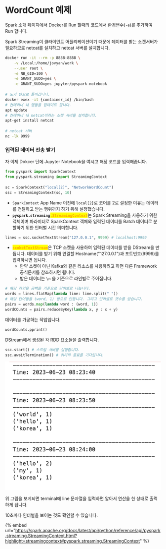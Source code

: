 # WordCount 예제

Spark 소개 페이지에서 Docker를 Run 할때의 코드에서 환경변수(`-e`)를 추가하여 Run 합니다.

Spark Streaming이 클라이언트 어플리케이션이기 때문에 데이터를 받는 소켓서버가 필요하므로 netcat를 설치하고 netcat 서버를 설치합니다.

```bash
docker run -it --rm -p 8888:8888 \
    -v /Local:/home/jovyan/work \
    --user root \
    -e NB_GID=100 \
    -e GRANT_SUDO=yes \
    -e GRANT_SUDO=yes jupyter/pyspark-notebook

# 도커 안으로 들어갑니다.
docker exex -it {container_id} /bin/bash  
# 컨테이너 내 앱들을 업데이트 합니다. 
apt update
# 컨테이너 내 netcat이라는 소켓 서버를 설치합니다.
apt-get install netcat

# netcat 서버
nc -lk 9999


```

### 입력된 데이터 전송 받기

자 이제 Dokcer 단에 Jupyter Notebook을 여시고 해당 코드를 입력해줍니다.

```python
from pyspark import SparkContext
from pyspark.streaming import StreamingContext

sc = SparkContext("local[2]", "NetworkWordCount")
ssc = StreamimgContext(sc, 10)
```

* `SparkContext` App Name 이전에 `local[2]`로 코어를 2로 설정한 이유는 데이터를 전달하고 받는 행위까지 하기 위해 설정했습니다.
* **`pyspark.streaming`**<mark style="color:orange;">**`.StreamingContext`**</mark>는 Spark Streaming을 사용하기 위한 객체이며 파라미터로 SparkContext 객체와 입력된 데이터를 Batch 데이터로 분할하기 위한 인터벌 시간 의미합니다.

```python
lines = ssc.socketTextStream("127.0.0.1", 9999) # localhost:9999
```

* <mark style="color:orange;">**`scoketTextStream`**</mark>은 TCP 소켓을 사용하여 입력된 데이터를 받을 DStream을 만듭니다. 데이터를 받기 위해 연결할 Hostname("127.0.0.1")과 포트번호(9999)를 입력하시면 됩니다.
  * 만약 소켓이 아닌 Kafka와 같은 리소스를 사용하려고 하면 다른 Framework 공식문서를 참조하시면 됩니다.
  * 받은 데이터는 `\n` 을 기준으로 라인별로 주어집니다.

```python
# 해당 라인을 공백을 기준으로 단어별로 나눕니다.
words = lines.flatMap(lambda line: line.split(" ")) 
# 해당 단어들을 (word, 1) 쌍으로 만듭니다. 그리고 단어별로 갯수를 받습니다.
pairs = words.map(lambda word : (word, 1))
wordCOunts = pairs.reduceByKey(lambda x, y : x + y)
```

데이터를 가공하는 작업입니다.

```python
wordCounts.pprint()
```

DStream에서 생성된 각 RDD 요소들을 출력합니다.

```python
ssc.start() # 스트림 서버를 실행합니다.
ssc.awaitTermination() # 쿼리의 종료를 기다립니다.
```

![](<../../.gitbook/assets/Screenshot 2023-06-23 at 17.24.12.png>)

&#x20;위 그림을 보게되면 terminal에 line 문자열을 입력하면 알아서 연산을 한 상태로 출력하게 됩니다.

10초마다 인터벌을 보이는 것도 확인할 수 있습니다.

{% embed url="https://spark.apache.org/docs/latest/api/python/reference/api/pyspark.streaming.StreamingContext.html?highlight=streamingcontext#pyspark.streaming.StreamingContext" %}
